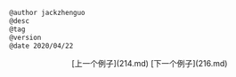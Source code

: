 
```markdown
@author jackzhenguo
@desc
@tag
@version 
@date 2020/04/22
```
		     

<center>[上一个例子](214.md)    [下一个例子](216.md)</center>